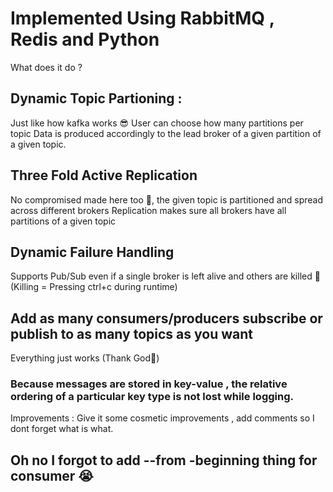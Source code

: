 # Implemented Using RabbitMQ , Redis and Python

What does it do ?

## Dynamic Topic Partioning : 
Just like how kafka works 😎
User can choose how many partitions per topic
Data is produced accordingly to the lead broker of a given partition of a given topic.

## Three Fold Active Replication
No compromised made here too 🥵, the given topic is partitioned and  spread across different brokers
Replication makes sure all brokers have all partitions of a given topic

## Dynamic Failure Handling
Supports Pub/Sub even if a single broker is left alive and others are killed 🤝 (Killing = Pressing ctrl+c during runtime) 

## Add as many consumers/producers subscribe or publish to as many topics as you want
Everything just works (Thank God🥳)

### Because messages are stored in key-value , the relative ordering of a particular key type is not lost while logging.


Improvements : Give it some cosmetic improvements , add comments so I dont forget what is what.

## Oh no I forgot to add --from -beginning thing for consumer 😭
